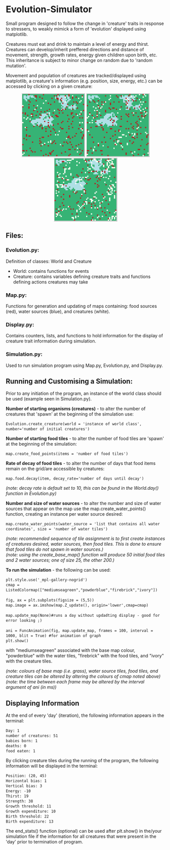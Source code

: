 # Evolution-Simulator
Small program designed to follow the change in 'creature' traits in response to stressers, to weakly mimick a form of 'evolution' displayed using matplotlib.

Creatures must eat and drink to maintain a level of energy and thirst. Creatures can develop/inherit preffered directions and distance of movement, strength, growth rates, energy given children upon birth, etc. This inheritance is subject to minor change on random due to 'random mutation'.

Movement and population of creatures are tracked/displayed using matplotlib, a creature's information (e.g. position, size, energy, etc.) can be accessed by clicking on a given creature:

<p align="center">
  <img src="https://github.com/EvaWXHenderson/Evolution-Simulator/blob/main/images/Screenshot%202025-07-28%20at%2014.26.14.png" width="200" />
  <img src="https://github.com/EvaWXHenderson/Evolution-Simulator/blob/main/images/Screenshot%202025-07-28%20at%2014.26.30.png" width="200" /> 
  <img src="https://github.com/EvaWXHenderson/Evolution-Simulator/blob/main/images/Screenshot%202025-07-28%20at%2014.27.05.png" width="200" /> 
</p>

## Files:
### Evolution.py:
Definition of classes: World and Creature
- World: contains functions for events
- Creature: contains variables defining creature traits and functions defining actions creatures may take

### Map.py:
Functions for generation and updating of maps containing: food sources (red), water sources (blue), and creatures (white).

### Display.py:
Contains counters, lists, and functions to hold information for the display of creature trait information during simulation.

### Simulation.py:
Used to run simulation program using Map.py, Evolution.py, and Display.py.

## Running and Customising a Simulation:
Prior to any initiation of the program, an instance of the world class should be used (example seen in Simulation.py).

**Number of starting organisms (creatures)** - to alter the number of creatures that 'spawn' at the beginning of the simulation use:
```
Evolution.create_creature(world = 'instance of world class', number='number of initial creatures')
```

**Number of starting food tiles** - to alter the number of food tiles are 'spawn' at the beginning of the simulation:
```
map.create_food_points(items = 'number of food tiles')
```
**Rate of decay of food tiles**  - to alter the number of days that food items remain on the grid/are accessible by creatures:
```
map.food.decay(item, decay_rate='number of days until decay')
```
_(note: decay rate is default set to 10, this can be found in the World.day() function in Evolution.py)_

**Number and size of water sources** - to alter the number and size of water sources that appear on the map use the map.create_water_points() function, creating an instance per water source desired:
```
map.create_water_points(water_source = 'list that contains all water coordinates', size = 'number of water tiles')
```
_(note: recommended sequence of tile assignment is to first create instances of creatures desired, water sources, then food tiles. This is done to ensure that food tiles do not spawn in water sources.)_    
_(note: using the create_base_map() function will produce 50 initial food tiles and 2 water sources; one of size 25, the other 200.)_    

**To run the simulation** - the following can be used:
```
plt.style.use('_mpl-gallery-nogrid')
cmap = ListedColormap(["mediumseagreen","powderblue","firebrick","ivory"])

fig, ax = plt.subplots(figsize = (5,5))
map.image = ax.imshow(map.Z_update(), origin='lower',cmap=cmap)

map.update_map(None)#runs a day without updadting display - good for error looking ;)

ani = FuncAnimation(fig, map.update_map, frames = 100, interval = 1000, blit = True) #for animation of graph
plt.show()
```
with "mediumseagreen" associated with the base map colour, "powderblue" with the water tiles, "firebrick" with the food tiles, and "ivory" with the creature tiles.

_(note: colours of base map (i.e. grass), water source tiles, food tiles, and creature tiles can be altered by altering the colours of cmap noted above)_
_(note: the time between each frame may be altered by the interval argument of ani (in ms))_

## Displaying Information
At the end of every 'day' (iteration), the following information appears in the terminal:
```
Day: 1
number of creatures: 51
babies born: 1
deaths: 0
food eaten: 1
```
By clicking creature tiles during the running of the program, the following information will be displayed in the terminal:
```
Position: (20, 45)
Horizontal bias: 1
Vertical bias: 3
Energy: -10
Thirst: 19
Strength: 38
Growth threshold: 11
Growth expenditure: 10
Birth threshold: 22
Birth expenditure: 13
```
The end_stats() function (optional) can be used after plt.show() in the/your simulation file if the information for all creatures that were present in the 'day' prior to termination of program.
